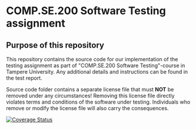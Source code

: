 # COMP.SE.200 Software Testing assignment

## Purpose of this repository

This repository contains the source code for our implementation of the testing assignment as part of "COMP.SE.200 Software Testing"-course in Tampere University.
Any additional details and instructions can be found in the test report.

Source code folder contains a separate license file that must **NOT** be removed under any circumstances!
Removing this license file directly violates terms and conditions of the software under testing.
Individuals who remove or modify the license file will also carry the consequences.

[![Coverage Status](https://coveralls.io/repos/github/TomiKallunki/COMP.SE.200-Assignment-Kallungit/badge.svg)](https://coveralls.io/github/TomiKallunki/COMP.SE.200-Assignment-Kallungit)
